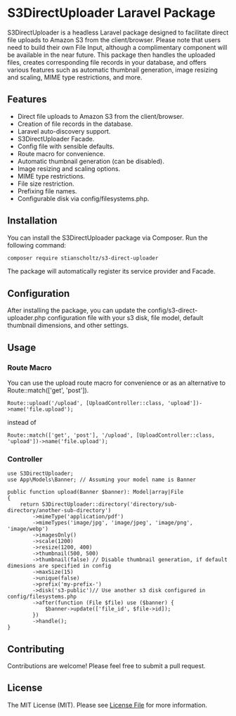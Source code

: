# S3DirectUploader Laravel Package

S3DirectUploader is a headless Laravel package designed to facilitate direct file uploads to Amazon S3 from the client/browser. Please note that users need to build their own File Input, although a complimentary component will be available in the near future. This package then handles the uploaded files, creates corresponding file records in your database, and offers various features such as automatic thumbnail generation, image resizing and scaling, MIME type restrictions, and more.

## Features

- Direct file uploads to Amazon S3 from the client/browser.
- Creation of file records in the database.
- Laravel auto-discovery support.
- S3DirectUploader Facade.
- Config file with sensible defaults.
- Route macro for convenience.
- Automatic thumbnail generation (can be disabled).
- Image resizing and scaling options.
- MIME type restrictions.
- File size restriction.
- Prefixing file names.
- Configurable disk via config/filesystems.php.

## Installation

You can install the S3DirectUploader package via Composer. Run the following command:

```bash
composer require stianscholtz/s3-direct-uploader
```

The package will automatically register its service provider and Facade.

## Configuration

After installing the package, you can update the config/s3-direct-uploader.php configuration file with your s3 disk, file model, default thumbnail dimensions, and other settings.


## Usage
### Route Macro
You can use the upload route macro for convenience or as an alternative to Route::match(['get', 'post']).

```
Route::upload('/upload', [UploadController::class, 'upload'])->name('file.upload');
```

instead of  

```
Route::match(['get', 'post'], '/upload', [UploadController::class, 'upload'])->name('file.upload');
```

### Controller

```
use S3DirectUploader;
use App\Models\Banner; // Assuming your model name is Banner

public function upload(Banner $banner): Model|array|File
{
    return S3DirectUploader::directory('directory/sub-directory/another-sub-directory')
        ->mimeType('application/pdf')
        ->mimeTypes('image/jpg', 'image/jpeg', 'image/png', 'image/webp')
        ->imagesOnly()
        ->scale(1200)
        ->resize(1200, 400)
        ->thumbnail(500, 500)
        ->thumbnail(false) // Disable thumbnail generation, if default dimesions are specified in config
        ->maxSize(15)
        ->unique(false)
        ->prefix('my-prefix-')
        ->disk('s3-public')// Use another s3 disk configured in config/filesystems.php
        ->after(function (File $file) use ($banner) {
            $banner->update(['file_id', $file->id]);
        })
        ->handle();
}
```

## Contributing
Contributions are welcome! Please feel free to submit a pull request.

## License
The MIT License (MIT). Please see [License File](LICENSE.md) for more information.